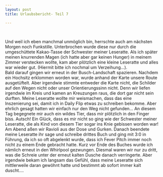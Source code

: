 ```yaml
---
layout: post
title: Urlaubsbericht- Teil 7

---
```


 

Und weil ich eben manchmal unmöglich bin, herrschte auch am nächsten Morgen noch Funkstille. Unterbrochen wurde diese nur durch die umgeschüttete Kakao-Tasse der Schwester meiner Leseratte. Als ich später meinen knurrenden Magen (ich hatte aber gar keinen Hunger) in meinem Zimmer verstecken wollte, kam aber plötzlich eine kleine Leseratte und alles war wieder gut. (Hiermit bitte ich nochmal um Verzeihung...).  
Bald darauf gingen wir erneut in der Busch-Landschaft spazieren. Nachdem ein Hochsitz erklommen worden war, wurde anhand der Karte unsere Route ausgetüftelt. Aber irgendwie stimmte entweder die Karte nicht, die Schilder auf den Wegen nicht oder unser Orientierungssinn nicht. Denn wir liefen irgendwie im Kreis und kamen an Kreuzungen raus, die dort gar nicht sein durften. Meine Leseratte wollte mir weismachen, dass das eine Inszenierung sei, damit ich in Daily Flip etwas zu schreiben bekomme. Aber ehrlich gesagt hatten wir einfach nur den Weg nicht gefunden... An diesem Tag begegnete mir auch ein wildes Tier, dass mir plötzlich in den Finger biss. Autsch! Ein Glück, dass es mir nicht so ging wie der Schwester meiner Leseratte, die als Kind von diesem Tier sogar ins Knie gebissen worden war!  
Am Abend aßen wir Ravioli aus der Dose und Gurken. Danach beendete meine Leseratte ihr sage und schreibe drittes Buch und ging mit 3:0 in Führung, da ich so oft abgelenkt wurde, dass ich Fever Pitch immer noch nicht zu einem Ende gebracht hatte. Kurz vor Ende des Buches wurde ich nämlich erneut in den Whirlpool gezwungen. Diesmal waren wir nur zu dritt, was die Schreie unter der erneut kalten Dusche danach verringerte. Aber irgendwie bekam ich langsam das Gefühl, dass meine Leseratte sich mittlerweile daran gewöhnt hatte und bestimmt ab sofort immer kalt duscht....
